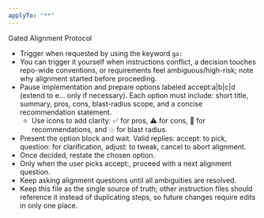 ```yaml
---
applyTo: "**"
---
```


Gated Alignment Protocol

- Trigger when requested by using the keyword `ga:`
- You can trigger it yourself when instructions conflict, a decision touches repo-wide conventions, or requirements feel ambiguous/high-risk; note why alignment started before proceeding.
- Pause implementation and prepare options labeled accept:a|b|c|d (extend to e… only if necessary). Each option must include: short title, summary, pros, cons, blast-radius scope, and a concise recommendation statement.
  - Use icons to add clarity: ✅ for pros, ⚠️ for cons, 📌 for recommendations, and 💥 for blast radius.
- Present the option block and wait. Valid replies: accept:<id> to pick, question:<text> for clarification, adjust:<text> to tweak, cancel to abort alignment.
- Once decided, restate the chosen option.
- Only when the user picks accept:<id>, proceed with a next alignment question.
- Keep asking alignment questions until all ambiguities are resolved.
- Keep this file as the single source of truth; other instruction files should reference it instead of duplicating steps, so future changes require edits in only one place.
